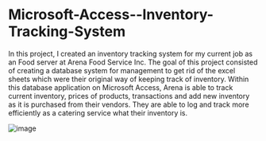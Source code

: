 # Microsoft-Access--Inventory-Tracking-System

In this project, I created an inventory tracking system for my current job as an Food server at Arena Food Service Inc. The goal of this project consisted of creating a database system for management to get rid of the excel sheets which were their original way of keeping track of inventory. Within this database application on Microsoft Access, Arena is able to track current inventory, prices of products, transactions and add new inventory as it is purchased from their vendors. They are able to log and track more efficiently as a catering service what their inventory is. 


![image](https://github.com/user-attachments/assets/0d10cd0c-2191-49ea-98e9-b154a978d13f)

 
